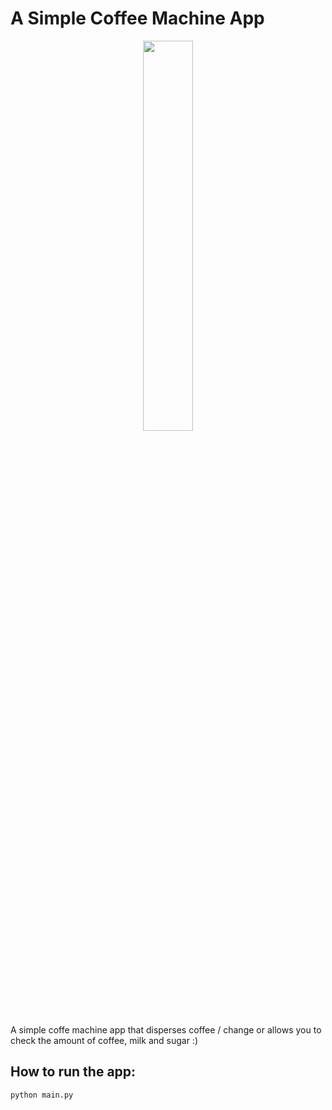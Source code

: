 # A Simple Coffee Machine App
<p align='center'>
  <img src="https://github.com/SwamiKannan/Revisiting_Python/blob/main/CoffeeMachine/cover.jpg" width="40%">
  </p>
  
  A simple coffe machine app that disperses coffee / change or allows you to check the amount of coffee, milk and sugar :)
  
  ## How to run the app:
  ```
  python main.py
  ```
